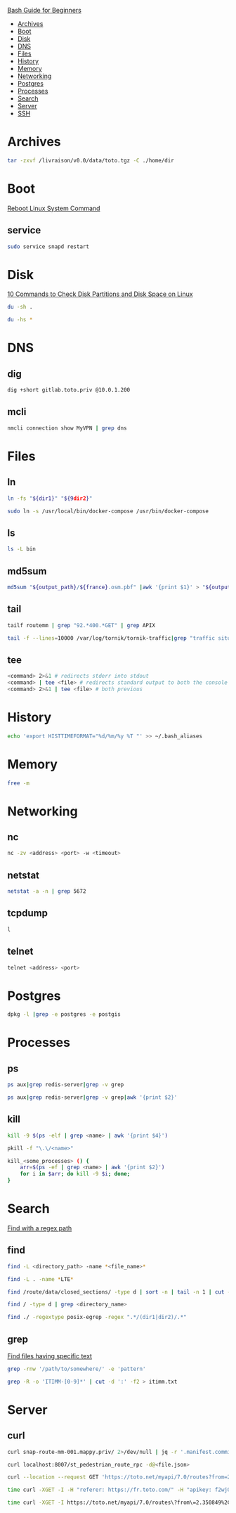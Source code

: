 [Bash Guide for Beginners](https://tldp.org/LDP/Bash-Beginners-Guide/html/Bash-Beginners-Guide.html)

- [Archives](#archives)
- [Boot](#boot)
- [Disk](#disk)
- [DNS](#dns)
- [Files](files)
- [History](#history)
- [Memory](#memory)
- [Networking](#networking)
- [Postgres](#postgres)
- [Processes](#processes)
- [Search](#search)
- [Server](#server)
- [SSH](#ssh)

# Archives

```bash
tar -zxvf /livraison/v0.0/data/toto.tgz -C ./home/dir
```

# Boot

[Reboot Linux System Command](https://www.cyberciti.biz/faq/howto-reboot-linux/)

## service

```bash
sudo service snapd restart
```

# Disk

[10 Commands to Check Disk Partitions and Disk Space on Linux](https://www.binarytides.com/linux-command-check-disk-partitions/)

```bash
du -sh .

du -hs *
```

# DNS

## dig

```bash
dig +short gitlab.toto.priv @10.0.1.200
```

## mcli

```bash
nmcli connection show MyVPN | grep dns
```

# Files

## ln

```bash
ln -fs "${dir1}" "${9dir2}"

sudo ln -s /usr/local/bin/docker-compose /usr/bin/docker-compose
```

## ls

```bash
ls -L bin
```

## md5sum

```bash
md5sum "${output_path}/${france}.osm.pbf" |awk '{print $1}' > "${output_path}/${france}.osm.pbf.md5"
```

## tail

```bash
tailf routemm | grep "92.*400.*GET" | grep APIX

tail -f --lines=10000 /var/log/tornik/tornik-traffic|grep "traffic situations in
```

## tee

```bash
<command> 2>&1 # redirects stderr into stdout 
<command> | tee <file> # redirects standard output to both the console and a file
<command> 2>&1 | tee <file> # both previous
```

# History

```bash
echo 'export HISTTIMEFORMAT="%d/%m/%y %T "' >> ~/.bash_aliases
```

# Memory

```bash
free -m
```

# Networking

## nc

```bash
nc -zv <address> <port> -w <timeout>
```

## netstat
```bash
netstat -a -n | grep 5672 
```

## tcpdump

```bash
l
```

## telnet

```bash
telnet <address> <port>
```

# Postgres

```bash
dpkg -l |grep -e postgres -e postgis
```


# Processes

## ps

```bash
ps aux|grep redis-server|grep -v grep

ps aux|grep redis-server|grep -v grep|awk '{print $2}'
```

## kill

```bash
kill -9 $(ps -elf | grep <name> | awk '{print $4}')

pkill -f "\.\/<name>"

kill_<some_processes> () {
    arr=$(ps -ef | grep <name> | awk '{print $2}')
    for i in $arr; do kill -9 $i; done;
}
```

# Search

[Find with a regex path](https://www.linuxquestions.org/questions/)

## find
```bash
find -L <directory_path> -name *<file_name>*

find -L . -name *LTE*

find /route/data/closed_sections/ -type d | sort -n | tail -n 1 | cut -d '/' -f5  # last create directory

find / -type d | grep <directory_name>

find ./ -regextype posix-egrep -regex ".*/(dir1|dir2)/.*"
```

## grep

[Find files having specific text](https://stackoverflow.com/questions/16956810/how-to-find-all-files-containing-specific-text-string-on-linux)

```bash
grep -rnw '/path/to/somewhere/' -e 'pattern'

grep -R -o 'ITIMM-[0-9]*' | cut -d ':' -f2 > itimm.txt
```

# Server

## curl

```bash
curl snap-route-mm-001.mappy.priv/ 2>/dev/null | jq -r '.manifest.commit' 

curl localhost:8007/st_pedestrian_route_rpc -d@<file.json>

curl --location --request GET 'https://toto.net/myapi/7.0/routes?from=2.581988,48.880588&to=2.2491160684509803,48.81781779236697&clientid=titi&lang=fr_FR&departure=true&qid=idSameRequest&providers=tc' --header 'apikey: xIfzQzDcpozke'

time curl -XGET -I -H "referer: https://fr.toto.com/" -H "apikey: f2wjQp1eFdTe26Y" https://api.toto.net/myapi/7.0/routes\?from\=2.350849%2C48.856895\&to\=1.476738%2C49.398658\&lang\=fr_FR\&providers\=car

time curl -XGET -I https://toto.net/myapi/7.0/routes\?from\=2.350849%2C48.856895\&to\=1.476738%2C49.398658\&lang\=fr_FR\&providers\=car
```
